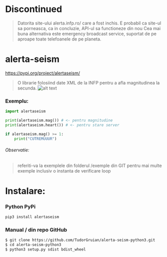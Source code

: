 # Discontinued
> Datorita site-ului alerta.infp.ro/ care a fost inchis. E probabil ca site-ul sa porneasca, ca in concluzie, API-ul sa functioneze din nou
Cea mai buna alternativa este emergency broadcast service, suportat de pe aproape toate telefoanele de pe planeta.

# alerta-seism
https://pypi.org/project/alertaseism/
> O librarie folosiind date XML de la INFP pentru a afla magnitudinea la secunda.
![alt text](https://i.imgur.com/LgCqLJI.png)
### Exemplu:
```python
import alertaseism

print(alertaseism.mag()) # <- pentru magnitudine
print(alertaseism.heart()) # <- pentru stare server

if alertaseism.mag() >= 1:
    print("CUTREMUUUR")
```
###### Observatie:
> referiti-va la exemplele din folderul /exemple din GIT pentru mai multe exemple inclusiv o instanta de verificare loop
# Instalare:
### Python PyPi
```sh
pip3 install alertaseism
```
### Manual / din repo GitHub
```sh
$ git clone https://github.com/TudorGruian/alerta-seism-python3.git
$ cd alerta-seism-python3
$ python3 setup.py sdist bdist_wheel
```

